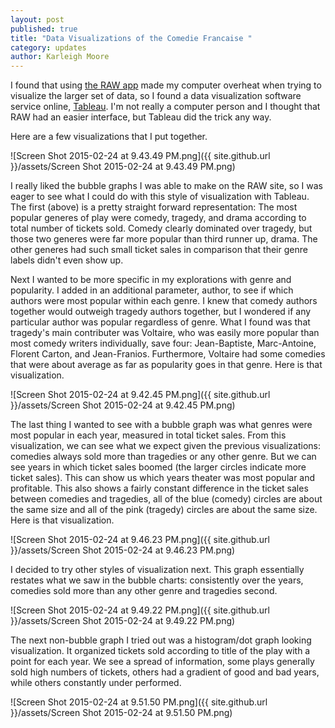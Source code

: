 ```yaml
---
layout: post
published: true
title: "Data Visualizations of the Comedie Francaise "
category: updates
author: Karleigh Moore
---
```


I found that using [the RAW app](http://app.raw.densitydesign.org/#%2F) made my computer overheat when trying to visualize the larger set of data, so I found a data visualization software service online, [Tableau](http://www.tableau.com/support/product). I'm not really a computer person and I thought that RAW had an easier interface, but Tableau did the trick any way. 

Here are a few visualizations that I put together.

![Screen Shot 2015-02-24 at 9.43.49 PM.png]({{ site.github.url }}/assets/Screen Shot 2015-02-24 at 9.43.49 PM.png)

I really liked the bubble graphs I was able to make on the RAW site, so I was eager to see what I could do with this style of visualization with Tableau. The first (above) is a pretty straight forward representation: The most popular generes of play were comedy, tragedy, and drama according to total number of tickets sold. Comedy clearly dominated over tragedy, but those two generes were far more popular than third runner up, drama. The other generes had such small ticket sales in comparison that their genre labels didn't even show up. 

Next I wanted to be more specific in my explorations with genre and popularity. I added in an additional parameter, author, to see if which authors were most popular within each genre. I knew that comedy authors together would outweigh tragedy authors together, but I wondered if any particular author was popular regardless of genre. What I found was that tragedy's main contributer was Voltaire, who was easily more popular than most comedy writers individually, save four: Jean-Baptiste, Marc-Antoine, Florent Carton, and Jean-Franios. Furthermore, Voltaire had some comedies that were about average as far as popularity goes in that genre. Here is that visualization. 

![Screen Shot 2015-02-24 at 9.42.45 PM.png]({{ site.github.url }}/assets/Screen Shot 2015-02-24 at 9.42.45 PM.png)


The last thing I wanted to see with a bubble graph was what genres were most popular in each year, measured in total ticket sales. From this visualization, we can see what we expect given the previous visualizations: comedies always sold more than tragedies or any other genre. But we can see years in which ticket sales boomed (the larger circles indicate more ticket sales). This can show us which years theater was most popular and profitable. This also shows a fairly constant difference in the ticket sales between comedies and tragedies, all of the blue (comedy) circles are about the same size and all of the pink (tragedy) circles are about the same size. Here is that visualization.

![Screen Shot 2015-02-24 at 9.46.23 PM.png]({{ site.github.url }}/assets/Screen Shot 2015-02-24 at 9.46.23 PM.png)

I decided to try other styles of visualization next. This graph essentially restates what we saw in the bubble charts: consistently over the years, comedies sold more than any other genre and tragedies second. 

![Screen Shot 2015-02-24 at 9.49.22 PM.png]({{ site.github.url }}/assets/Screen Shot 2015-02-24 at 9.49.22 PM.png)

The next non-bubble graph I tried out was a histogram/dot graph looking visualization. It organized tickets sold according to title of the play with a point for each year. We see a spread of information, some plays generally sold high numbers of tickets, others had a gradient of good and bad years, while others constantly under performed. 

![Screen Shot 2015-02-24 at 9.51.50 PM.png]({{ site.github.url }}/assets/Screen Shot 2015-02-24 at 9.51.50 PM.png)
